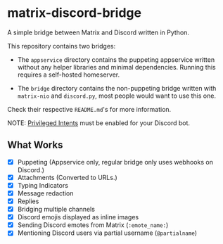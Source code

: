 # matrix-discord-bridge

A simple bridge between Matrix and Discord written in Python.

This repository contains two bridges:
* The `appservice` directory contains the puppeting appservice written without any helper libraries and minimal dependencies. Running this requires a self-hosted homeserver.

* The `bridge` directory contains the non-puppeting bridge written with `matrix-nio` and `discord.py`, most people would want to use this one.

Check their respective `README.md`'s for more information.

NOTE: [Privileged Intents](https://discordpy.readthedocs.io/en/latest/intents.html#privileged-intents) must be enabled for your Discord bot.

## What Works

- [x] Puppeting (Appservice only, regular bridge only uses webhooks on Discord.)
- [x] Attachments (Converted to URLs.)
- [x] Typing Indicators
- [x] Message redaction
- [x] Replies
- [x] Bridging multiple channels
- [x] Discord emojis displayed as inline images
- [x] Sending Discord emotes from Matrix (`:emote_name:`)
- [x] Mentioning Discord users via partial username (`@partialname`)
